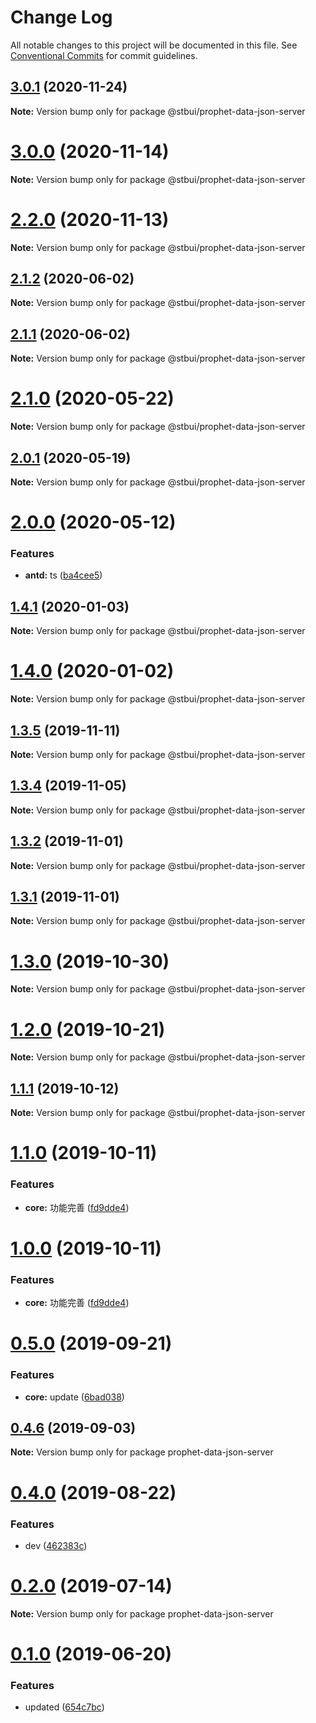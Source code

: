 # Change Log

All notable changes to this project will be documented in this file.
See [Conventional Commits](https://conventionalcommits.org) for commit guidelines.

## [3.0.1](https://github.com/stbui/propht/compare/v3.0.0...v3.0.1) (2020-11-24)

**Note:** Version bump only for package @stbui/prophet-data-json-server





# [3.0.0](https://github.com/stbui/propht/compare/v2.2.0...v3.0.0) (2020-11-14)

**Note:** Version bump only for package @stbui/prophet-data-json-server





# [2.2.0](https://github.com/stbui/propht/compare/v2.1.2...v2.2.0) (2020-11-13)

**Note:** Version bump only for package @stbui/prophet-data-json-server





## [2.1.2](https://github.com/stbui/propht/compare/v2.1.0...v2.1.2) (2020-06-02)

**Note:** Version bump only for package @stbui/prophet-data-json-server





## [2.1.1](https://github.com/stbui/propht/compare/v2.1.0...v2.1.1) (2020-06-02)

**Note:** Version bump only for package @stbui/prophet-data-json-server





# [2.1.0](https://github.com/stbui/propht/compare/v2.0.1...v2.1.0) (2020-05-22)

**Note:** Version bump only for package @stbui/prophet-data-json-server





## [2.0.1](https://github.com/stbui/propht/compare/v2.0.0...v2.0.1) (2020-05-19)

**Note:** Version bump only for package @stbui/prophet-data-json-server





# [2.0.0](https://github.com/stbui/propht/compare/v1.4.1...v2.0.0) (2020-05-12)


### Features

* **antd:** ts ([ba4cee5](https://github.com/stbui/propht/commit/ba4cee5c13636ff56fa148e3b2907040c522f625))





## [1.4.1](https://github.com/stbui/propht/compare/v1.4.0...v1.4.1) (2020-01-03)

**Note:** Version bump only for package @stbui/prophet-data-json-server





# [1.4.0](https://github.com/stbui/propht/compare/v1.3.5...v1.4.0) (2020-01-02)

**Note:** Version bump only for package @stbui/prophet-data-json-server





## [1.3.5](https://github.com/stbui/propht/compare/v1.3.4...v1.3.5) (2019-11-11)

**Note:** Version bump only for package @stbui/prophet-data-json-server





## [1.3.4](https://github.com/stbui/propht/compare/v1.3.3...v1.3.4) (2019-11-05)

**Note:** Version bump only for package @stbui/prophet-data-json-server





## [1.3.2](https://github.com/stbui/propht/compare/v1.3.0...v1.3.2) (2019-11-01)

**Note:** Version bump only for package @stbui/prophet-data-json-server





## [1.3.1](https://github.com/stbui/propht/compare/v1.3.0...v1.3.1) (2019-11-01)

**Note:** Version bump only for package @stbui/prophet-data-json-server





# [1.3.0](https://github.com/stbui/propht/compare/v1.2.0...v1.3.0) (2019-10-30)

**Note:** Version bump only for package @stbui/prophet-data-json-server





# [1.2.0](https://github.com/stbui/propht/compare/v1.1.1...v1.2.0) (2019-10-21)

**Note:** Version bump only for package @stbui/prophet-data-json-server





## [1.1.1](https://github.com/stbui/propht/compare/v1.1.0...v1.1.1) (2019-10-12)

**Note:** Version bump only for package @stbui/prophet-data-json-server





# [1.1.0](https://github.com/stbui/propht/compare/v0.4.6...v1.1.0) (2019-10-11)


### Features

* **core:** 功能完善 ([fd9dde4](https://github.com/stbui/propht/commit/fd9dde4))





# [1.0.0](https://github.com/stbui/propht/compare/v0.4.6...v1.0.0) (2019-10-11)


### Features

* **core:** 功能完善 ([fd9dde4](https://github.com/stbui/propht/commit/fd9dde4))





# [0.5.0](https://github.com/stbui/propht/compare/v0.4.6...v0.5.0) (2019-09-21)


### Features

* **core:** update ([6bad038](https://github.com/stbui/propht/commit/6bad038))





## [0.4.6](https://github.com/stbui/propht/compare/v0.4.5...v0.4.6) (2019-09-03)

**Note:** Version bump only for package prophet-data-json-server





# [0.4.0](https://github.com/stbui/propht/compare/v0.3.0...v0.4.0) (2019-08-22)


### Features

* dev ([462383c](https://github.com/stbui/propht/commit/462383c))





# [0.2.0](https://github.com/stbui/propht/compare/v0.1.20...v0.2.0) (2019-07-14)

**Note:** Version bump only for package prophet-data-json-server





# [0.1.0](https://github.com/stbui/react-admin-kit/compare/v0.0.6...v0.1.0) (2019-06-20)


### Features

* updated ([654c7bc](https://github.com/stbui/react-admin-kit/commit/654c7bc))
